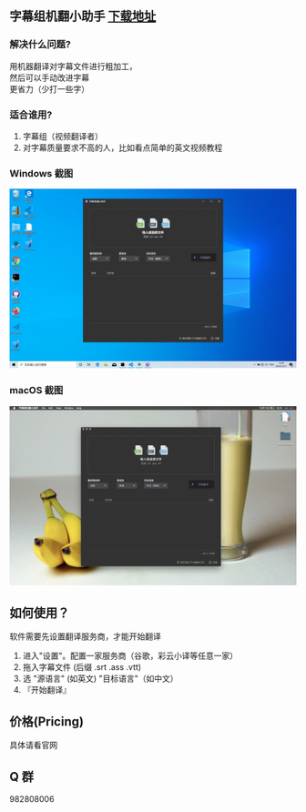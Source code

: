 ## 字幕组机翻小助手 [下载地址](https://github.com/1c7/Translate-Subtitle-File/releases)

### 解决什么问题?
用机器翻译对字幕文件进行粗加工，   
然后可以手动改进字幕  
更省力（少打一些字）

### 适合谁用?
1. 字幕组（视频翻译者）
2. 对字幕质量要求不高的人，比如看点简单的英文视频教程

### Windows 截图
<img src="./image/win.jpg">

### macOS 截图
<img src="./image/mac.jpg">


## 如何使用？
软件需要先设置翻译服务商，才能开始翻译

1. 进入"设置"。配置一家服务商（谷歌，彩云小译等任意一家） 
1. 拖入字幕文件 (后缀 .srt .ass .vtt)
2. 选 "源语言" (如英文) "目标语言"（如中文）
3. 『开始翻译』

## 价格(Pricing)
具体请看官网

## Q 群 
982808006

<!--
## 时间
* 2018年5月 - 0.0.1 版
* 2019年12月 - 1.0.2 版
* 2019年12月 - 1.0.5 版

### 推荐工作流
1. 调整时间轴（此时只有英文字幕）
2. 用这个工具翻译
3. 翻译后得到的中文字幕，会加到文件后面（vtt格式除外）
  （打开 Aegisub 你会看到中文都在后半部分）此时可以按住 `Shift` 键，鼠标点击 第一行中文字幕 和 最后一行中文字幕，这就选中了所有中文字幕，然后可以修改 Style
（这样中文和英文的字幕样式就不一样了，你可以把中文调大字体，英文调小字体。或不同颜色等）
4. 继续人工翻译即可
-->
